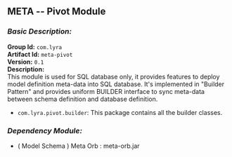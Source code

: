 ## META -- Pivot Module

### __*Basic Description:*__

__Group Id:__ `com.lyra` <br/>
__Artifact Id:__ `meta-pivot` <br/>
__Version:__ `0.1` <br/>
__Description:__ <br/>
This module is used for SQL database only, it provides features to deploy model definition meta-data into SQL database. It's implemented in "Builder Pattern" and provides uniform BUILDER interface to sync meta-data between schema definition and database definition. 

- `com.lyra.pivot.builder`: This package contains all the builder classes.

### __*Dependency Module:*__

- ( Model Schema ) Meta Orb : meta-orb.jar

